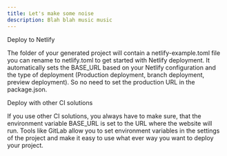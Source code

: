```yaml
---
title: Let's make some noise
description: Blah blah music music
---
```

Deploy to Netlify

The folder of your generated project will contain a netlify-example.toml file you can rename to netlify.toml to get started with Netlify deployment. It automatically sets the BASE_URL based on your Netlify configuration and the type of deployment (Production deployment, branch deployment, preview deployment). So no need to set the production URL in the package.json.

Deploy with other CI solutions

If you use other CI solutions, you always have to make sure, that the environment variable BASE_URL is set to the URL where the website will run. Tools like GitLab allow you to set environment variables in the settings of the project and make it easy to use what ever way you want to deploy your project.
